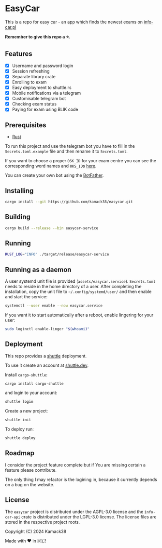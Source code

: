 # EasyCar

This is a repo for easy car - an app which finds the newest exams on
[info-car.pl](https://info-car.pl/)

**Remember to give this repo a ⭐.**

## Features

- [x] Username and password login
- [x] Session refreshing
- [x] Separate library crate
- [x] Enrolling to exam
- [x] Easy deployment to shuttle.rs
- [x] Mobile notifications via a telegram
- [x] Customisable telegram bot
- [x] Checking exam status
- [x] Paying for exam using BLIK code

## Prerequisites

- [Rust](https://www.rust-lang.org/learn/get-started)

To run this project and use the telegram bot you have to fill in the `Secrets.toml.example` file and
then rename it to `Secrets.toml`.

If you want to choose a proper `OSK_ID` for your exam centre you can see the corresponding word
names and `OKS_ID`s [here](./docs/WORD-mapping.md).

You can create your own bot using the [BotFather](https://t.me/botfather).

## Installing

```bash
cargo install --git https://github.com/kamack38/easycar.git
```

## Building

```bash
cargo build --release --bin easycar-service
```

## Running

```bash
RUST_LOG="INFO" ./target/release/easycar-service
```

## Running as a daemon

A user systemd unit file is provided (`assets/easycar.service`). `Secrets.toml` needs to reside in
the home directory of a user. After completing the installation, copy the unit file to
`~/.config/systemd/user/` and then enable and start the service:

```bash
systemctl --user enable --now easycar.service
```

If you want it to start automatically after a reboot, enable lingering for your user:

```bash
sudo loginctl enable-linger "$(whoami)"
```

## Deployment

This repo provides a [shuttle](https://shuttle.dev) deployment.

To use it create an account at [shuttle.dev](https://console.shuttle.dev/signup).

Install `cargo-shuttle`:

```bash
cargo install cargo-shuttle
```

and login to your account:

```bash
shuttle login
```

Create a new project:

```bash
shuttle init
```

To deploy run:

```bash
shuttle deploy
```

## Roadmap

I consider the project feature complete but if You are missing certain a feature please contribute.

The only thing I may refactor is the logining in, because it currently depends on a bug on the
website.

## License

The `easycar` project is distributed under the AGPL-3.0 license and the `info-car-api` crate is
distributed under the LGPL-3.0 license. The license files are stored in the respective project
roots.

Copyright (C) 2024 Kamack38

Made with :heart: in :poland:!
